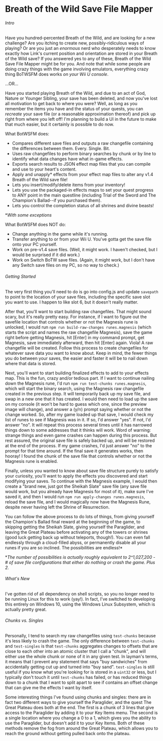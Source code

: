 # Breath of the Wild Save File Mapper
###### Intro
Have you hundred-percented Breath of the Wild, and are looking for a new challenge? Are you itching to create new, possibly-ridiculous ways of playing? Or are you just an _enormous_ nerd who desperately needs to know exactly how Link's current position and orientation are stored in your Breath of the Wild save? If you answered yes to any of these, Breath of the Wild Save File Mapper might be for you. And note that while some people are doing crazy things with the game involving emulators, everything crazy thing BoTWSFM does works _on your Wii U console_.

...OR...

Have you started playing Breath of the Wild, and due to an act of God, Nature or Younger Sibling, your save has been deleted, and now you've lost all motivation to get back to where you were? Well, as long as you remember the items you have and the status of your quests, you can _recreate_ your save file (or a reasonable approximation thereof) and pick up right from where you left off! I'm planning to build a UI in the future to make that much easier, but it certainly is possible to do now.

What BotWSFM does:
- Compares different save files and outputs a raw changefile containing the differences between them. Every. Single. Bit.
- Uses raw changefiles to perform binary searches by chunk or by line to identify what data changes have what in-game effects.
- Exports search results to JSON effect map files that you can compile and use to your heart's content.
- Apply and unapply\* effects from your effect map files to alter any v1.4 Breath of the Wild save file!
- Lets you insert/modify/delete items from your inventory!
- Lets you use the packaged-in effects maps to set your quest progress to ANY point in the main questline (including Trial of the Sword and The Champion's Ballad--if you purchased them).
- Lets you control the completion status of all shrines and divine beasts!

\*_With some exceptions_

What BotWSFM does NOT do:
- Change anything in the game while it's running.
- Transfer anything to or from your Wii U. You've gotta get the save file onto your PC yourself.
- Work on pre-v1.4 save files. (Well, it might work. I haven't checked, but I would be surprised if it did work.)
- Work on Switch BoTW save files. (Again, it might work, but I don't have any Switch save files on my PC, so no way to check.)

###### Getting Started
The very first thing you'll need to do is go into config.js and update `savepath` to point to the location of your save files, including the specific save slot you want to use. I happen to like slot 6, but it doesn't really matter.

After that, you'll want to start building raw changefiles. That might sound scary, but it's really pretty easy. For instance, if I want to figure out the savefile location that controls whether or not the Magnesis rune is unlocked, I would run `npm run build-raw-changes runes.magnesis` (which starts the script and names the raw changefile Magnesis), save the game right before getting Magnesis, hit [Enter] in my command prompt, get Magnesis, save immediately afterward, then hit [Enter] again. Viola! A raw changefile will be created. Follow this process to create changefiles for whatever save data you want to know about. Keep in mind, the fewer things you do between your saves, the easier and faster it will be to nail down where that data is stored.

Next, you'll want to start building finalized effects to add to your effects map. This is the fun, crazy and/or tedious part. If I want to continue nailing down the Magnesis rune, I'd run `npm run test-chunks runes.magnesis`, which will start the binary search, using the Magnesis raw changefile created in the previous step. It will temporarily back up my save file, and swap in a new one that it has created. I would then need to load up the save on my console (it won't be hard to guess which one, since the preview image will change), and answer a (y/n) prompt saying whether or not the change worked. So, after my game loaded up that save, I would check my list of runes to see if Magnesis was in it. If so, I'd answer "yes". If not, I'd answer "no". It will repeat this process several times until it has narrowed things down to some addresses that it thinks will work. Word of warning: strange things and even game crashes can happen during this process. But rest assured, the original save file is safely backed up, and will be restored at the end of the process. If my game crashes, I'd just answer "no" to the prompt for that time around. If the final save it generates works, then hooray! I found the chunk of the save file that controls whether or not the Magnesis rune is enabled.

Finally, unless you wanted to know about save file structure purely to satisfy your curiosity, you'll want to apply the effects you discovered and start modifying your saves. To continue with the Magnesis example, I would then create a "brand new, just got the Sheikah Slate" save file (any save file would work, but you already have Magnesis for most of it), make sure I've saved it, and then I would run `npm run apply-changes runes.magnesis`, reload the save file, and I would magically now have the Magnesis Rune, despite never having left the Shrine of Resurrection.

You can follow the above process to do lots of things, from giving yourself the Champion's Ballad final reward at the beginning of the game, to skipping getting the Sheikah Slate, giving yourself the Paraglider, and leaving the Great Plateau before activating any of the towers or shrines (good luck getting back up without teleports, though!). You can even fall endlessly through a cloud-filled abyss, or permanently disable all your runes if you are so inclined. The possibilities are endless!\*

\*_The number of possibilities is actually roughly equivalent to 2^1,027,200 - # of save file configurations that either do nothing or crash the game. Plus 2._

###### What's New
I've gotten rid of all dependency on shell scripts, so you no longer need to be running Linux for this to work (yay!). In fact, I've switched to developing this entirely on Windows 10, using the Windows Linux Subsystem, which is actually pretty great.

###### Chunks vs. Singles
Personally, I tend to search my raw changefiles using `test-chunks` because it's less likely to crash the game. The only difference between `test-chunks` and `test-singles` is that `test-chunks` aggregates changes to offsets that are close to each other into an atomic cluster that I call a "chunk", and will either use the whole chunk or none of it in any given test. In layman's terms, it means that I prevent any statement that says "buy sandwiches" from accidentally getting cut up and turned into "buy sand". `test-singles` is still useful if you know what you're looking for is stored in a `uint32` or less, but I typically don't touch it until `test-chunks` has failed, or has reduced things down to a chunk that I want to split apart to see if contains an offset change that can give me the effects I want by itself.

Some interesting things I've found using chunks and singles: there are in fact two different ways to give yourself the Paraglider, and the quest The Great Plateau does both at the end. The first is a chunk of 3 lines that give access to the Paraglider by adding it to your Key Items menu. The second is a single location where you change a 0 to a 1, which gives you the ability to use the Paraglider, but doesn't add it to your Key Items. Both of these methods remove the fog from around the Great Plateau, which allows you to reach the ground without getting pulled back onto the plateau.
